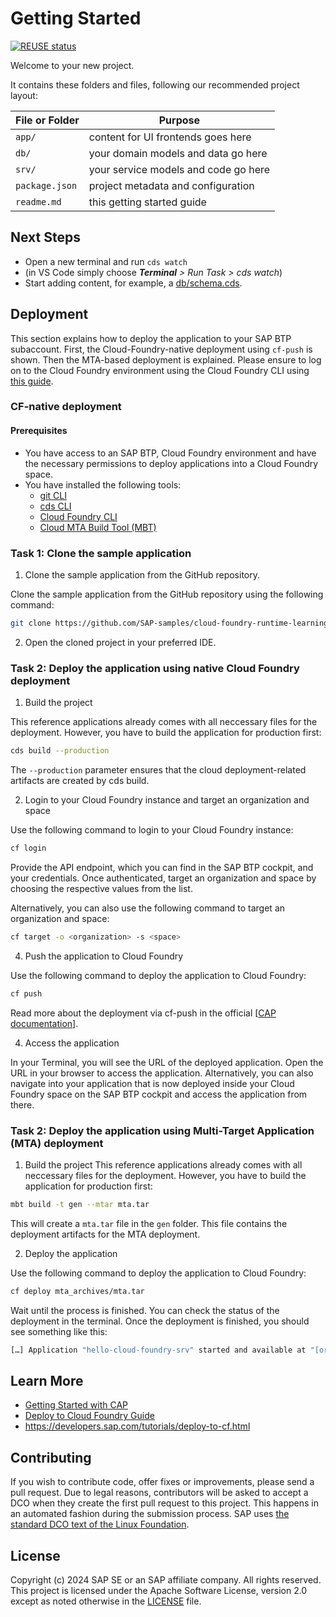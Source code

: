 # Getting Started
[![REUSE status](https://api.reuse.software/badge/github.com/SAP-samples/cloud-foundry-runtime-learning-journey)](https://api.reuse.software/info/github.com/SAP-samples/cloud-foundry-runtime-learning-journey)

Welcome to your new project.

It contains these folders and files, following our recommended project layout:

| File or Folder | Purpose                              |
| -------------- | ------------------------------------ |
| `app/`         | content for UI frontends goes here   |
| `db/`          | your domain models and data go here  |
| `srv/`         | your service models and code go here |
| `package.json` | project metadata and configuration   |
| `readme.md`    | this getting started guide           |

## Next Steps

- Open a new terminal and run `cds watch`
- (in VS Code simply choose _**Terminal** > Run Task > cds watch_)
- Start adding content, for example, a [db/schema.cds](db/schema.cds).

## Deployment

This section explains how to deploy the application to your SAP BTP subaccount.
First, the Cloud-Foundry-native deployment using `cf-push` is shown. Then the MTA-based deployment is explained. Please ensure to log on to the Cloud Foundry environment using the Cloud Foundry CLI using [this guide](https://help.sap.com/docs/btp/sap-business-technology-platform/log-on-to-cloud-foundry-environment-using-cloud-foundry-command-line-interface).

### CF-native deployment

#### Prerequisites

- You have access to an SAP BTP, Cloud Foundry environment and have the necessary permissions to deploy applications into a Cloud Foundry space.
- You have installed the following tools:
  -  [git CLI](https://git-scm.com/downloads)
  -  [cds CLI](https://cap.cloud.sap/docs/tools/cds-cli)
  -  [Cloud Foundry CLI](https://docs.cloudfoundry.org/cf-cli/)
  -  [Cloud MTA Build Tool (MBT)](https://sap.github.io/cloud-mta-build-tool/)


### Task 1: Clone the sample application

1. Clone the sample application from the GitHub repository.

Clone the sample application from the GitHub repository using the following command:

```bash
git clone https://github.com/SAP-samples/cloud-foundry-runtime-learning-journey
```

2. Open the cloned project in your preferred IDE.

### Task 2: Deploy the application using native Cloud Foundry deployment

1. Build the project

This reference applications already comes with all neccessary files for the deployment. However, you have to build the application for production first:

```bash
cds build --production
```

The `--production` parameter ensures that the cloud deployment-related artifacts are created by cds build.

2. Login to your Cloud Foundry instance and target an organization and space

Use the following command to login to your Cloud Foundry instance:

```bash
cf login
```

Provide the API endpoint, which you can find in the SAP BTP cockpit, and your credentials. Once authenticated, target an organization and space by choosing the respective values from the list. 

Alternatively, you can also use the following command to target an organization and space:

```bash
cf target -o <organization> -s <space>
```

4. Push the application to Cloud Foundry

Use the following command to deploy the application to Cloud Foundry:

```bash
cf push
```

Read more about the deployment via cf-push in the official [[CAP documentation](https://cap.cloud.sap/docs/guides/deployment/to-cf#deploy-using-cf-push)].

4. Access the application

In your Terminal, you will see the URL of the deployed application. Open the URL in your browser to access the application.
Alternatively, you can also navigate into your application that is now deployed inside your Cloud Foundry space on the SAP BTP cockpit and access the application from there.

### Task 2: Deploy the application using Multi-Target Application (MTA) deployment

1. Build the project
This reference applications already comes with all neccessary files for the deployment. However, you have to build the application for production first:

```bash
mbt build -t gen --mtar mta.tar
```

This will create a `mta.tar` file in the `gen` folder. This file contains the deployment artifacts for the MTA deployment.

2. Deploy the application

Use the following command to deploy the application to Cloud Foundry:

```bash
cf deploy mta_archives/mta.tar
```

Wait until the process is finished. You can check the status of the deployment in the terminal. Once the deployment is finished, you should see something like this:

```bash
[…] Application "hello-cloud-foundry-srv" started and available at "[org]-[space]-hello-cloud-foundry-srv.landscape-domain.com" […]
```

## Learn More

- [Getting Started with CAP](https://cap.cloud.sap/docs/get-started/)
- [Deploy to Cloud Foundry Guide](https://cap.cloud.sap/docs/guides/deployment/to-cf)
- https://developers.sap.com/tutorials/deploy-to-cf.html

## Contributing

If you wish to contribute code, offer fixes or improvements, please send a pull request. Due to legal reasons, contributors will be asked to accept a DCO when they create the first pull request to this project. This happens in an automated fashion during the submission process. SAP uses [the standard DCO text of the Linux Foundation](https://developercertificate.org/).

## License

Copyright (c) 2024 SAP SE or an SAP affiliate company. All rights reserved. This project is licensed under the Apache Software License, version 2.0 except as noted otherwise in the [LICENSE](LICENSE) file.
